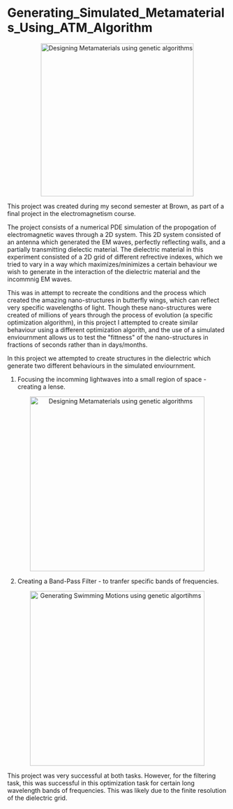 
# Generating_Simulated_Metamaterials_Using_ATM_Algorithm

<p align="center">
  <img src=https://github.com/BjBodner/Portfolio/blob/master/Machine_Learning_and_Optimization_Projects/Generating_Simulated_Metamaterials_Using_ATM_Algorithm/MetaMaterials.gif
width="350" title="Designing Metamaterials using genetic algorithms">
</p>



This project was created during my second semester at Brown, as part of a final project in the electromagnetism course.

The project consists of a numerical PDE simulation of the propogation of electromagnetic waves through a 2D system.
This 2D system consisted of an antenna which generated the EM waves, perfectly reflecting walls,
and a partially transmitting dielectic material. The dielectric material in this experiment consisted of a 2D grid
of different refrective indexes, which we tried to vary in a way which maximizes/minimizes a certain behaviour 
we wish to generate in the interaction of the dielectric material and the incommnig EM waves.

This was in attempt to recreate the conditions and the process which created the amazing nano-structures
in butterfly wings, which can reflect very specific wavelengths of light. 
Though these nano-structures were created of millions of years through the process of evolution
 (a specific optimization algorithm), in this project I attempted to create similar behaviour 
using a different optimization algorith, and the use of a simulated enviournment allows us to test the "fittness"
of the nano-structures in fractions of seconds rather than in days/months.

In this project we attempted to create structures in the dielectric which generate two different 
behaviours in the simulated enviournment.
1. Focusing the incomming lightwaves into a small region of space - creating a lense.

<p align="center">
  <img src=https://github.com/BjBodner/Portfolio/blob/master/Machine_Learning_and_Optimization_Projects/Images/Focusing_Picture.JPG width="400" title="Designing Metamaterials using genetic algorithms">
</p>

2. Creating a Band-Pass Filter - to tranfer specific bands of frequencies.
<p align="center">
    <img src=https://github.com/BjBodner/Portfolio/blob/master/Machine_Learning_and_Optimization_Projects/Images/Filtering_Picture.JPG width="400" title="Generating Swimming Motions using genetic algortihms">
</p>



This project was very successful at both tasks. However, for the filtering task, this was successful in this
optimization task for certain long wavelength bands of frequencies. This was likely due to the finite resolution
of the dielectric grid.


